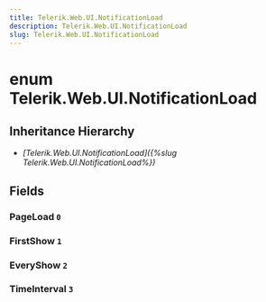 ```yaml
---
title: Telerik.Web.UI.NotificationLoad
description: Telerik.Web.UI.NotificationLoad
slug: Telerik.Web.UI.NotificationLoad
---
```


# enum Telerik.Web.UI.NotificationLoad

## Inheritance Hierarchy

* *[Telerik.Web.UI.NotificationLoad]({%slug Telerik.Web.UI.NotificationLoad%})*

## Fields

### PageLoad `0`

### FirstShow `1`

### EveryShow `2`

### TimeInterval `3`


